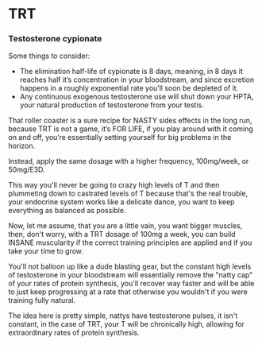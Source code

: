 # TRT

### Testosterone cypionate

Some things to consider:

* The elimination half-life of cypionate is 8 days, meaning, in 8 days it reaches half it’s concentration in your bloodstream, and since excretion happens in a roughly exponential rate you’ll soon be depleted of it.
* Any continuous exogenous testosterone use will shut down your HPTA, your natural production of testosterone from your testis.

That roller coaster is a sure recipe for NASTY sides effects in the long run, because TRT is not a game, it’s FOR LIFE, if you play around with it coming on and off, you’re essentially setting yourself for big problems in the horizon.

Instead, apply the same dosage with a higher frequency, 100mg/week, or 50mg/E3D.

This way you'll never be going to crazy high levels of T and then plummeting down to castrated levels of T because that's the real trouble, your endocrine system works like a delicate dance, you want to keep everything as balanced as possible.

Now, let me assume, that you are a little vain, you want bigger muscles, then, don't worry, with a TRT dosage of 100mg a week, you can build INSANE muscularity if the correct training principles are applied and if you take your time to grow.

You'll not balloon up like a dude blasting gear, but the constant high levels of testosterone in your bloodstream will essentially remove the "natty cap" of your rates of protein synthesis, you'll recover way faster and will be able to just keep progressing at a rate that otherwise you wouldn't if you were training fully natural.

The idea here is pretty simple, nattys have testosterone pulses, it isn't constant, in the case of TRT, your T will be chronically high, allowing for extraordinary rates of protein synthesis.
